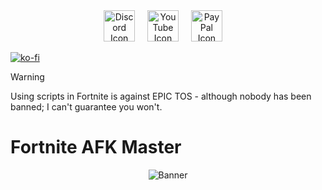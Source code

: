 <div align="center">
  <a href="https://discord.gg/td2rJwcEkT"><img src="https://icons.iconarchive.com/icons/papirus-team/papirus-apps/512/discord-icon.png" height="50" alt="Discord Icon"></a>
  <img width="12"></img>
  <a href="https://www.youtube.com/@N4GR"><img src="https://icons.iconarchive.com/icons/bokehlicia/captiva/128/web-google-youtube-icon.png" height="50" alt="YouTube Icon"></a>
  <img width="12"></img>
  <a href="https://paypal.me/n4gr"><img src="https://upload.wikimedia.org/wikipedia/commons/b/b7/PayPal_Logo_Icon_2014.svg" height="50" alt="PayPal Icon"></a>
  <img width="12"></img>
</div>

[![ko-fi](https://ko-fi.com/img/githubbutton_sm.svg)](https://ko-fi.com/J3J010UMZL)

> [!WARNING]
> Using scripts in Fortnite is against EPIC TOS - although nobody has been banned; I can't guarantee you won't.

# Fortnite AFK Master
<div align="center"><img src="https://github.com/N4GR/Fortnite-AFK-Master/blob/main/PSD/wallpaper.png" alt="Banner"></div>
